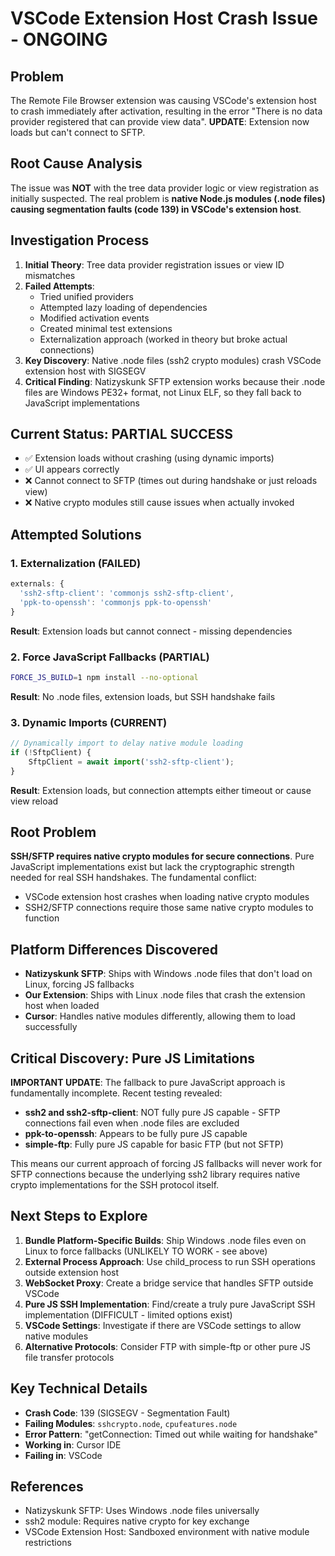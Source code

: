 # VSCode Extension Host Crash Issue - ONGOING

## Problem
The Remote File Browser extension was causing VSCode's extension host to crash immediately after activation, resulting in the error "There is no data provider registered that can provide view data". **UPDATE**: Extension now loads but can't connect to SFTP.

## Root Cause Analysis
The issue was **NOT** with the tree data provider logic or view registration as initially suspected. The real problem is **native Node.js modules (.node files) causing segmentation faults (code 139) in VSCode's extension host**.

## Investigation Process
1. **Initial Theory**: Tree data provider registration issues or view ID mismatches
2. **Failed Attempts**: 
   - Tried unified providers
   - Attempted lazy loading of dependencies
   - Modified activation events
   - Created minimal test extensions
   - Externalization approach (worked in theory but broke actual connections)
3. **Key Discovery**: Native .node files (ssh2 crypto modules) crash VSCode extension host with SIGSEGV
4. **Critical Finding**: Natizyskunk SFTP extension works because their .node files are Windows PE32+ format, not Linux ELF, so they fall back to JavaScript implementations

## Current Status: PARTIAL SUCCESS
- ✅ Extension loads without crashing (using dynamic imports)
- ✅ UI appears correctly
- ❌ Cannot connect to SFTP (times out during handshake or just reloads view)
- ❌ Native crypto modules still cause issues when actually invoked

## Attempted Solutions

### 1. Externalization (FAILED)
```javascript
externals: {
  'ssh2-sftp-client': 'commonjs ssh2-sftp-client',
  'ppk-to-openssh': 'commonjs ppk-to-openssh'
}
```
**Result**: Extension loads but cannot connect - missing dependencies

### 2. Force JavaScript Fallbacks (PARTIAL)
```bash
FORCE_JS_BUILD=1 npm install --no-optional
```
**Result**: No .node files, extension loads, but SSH handshake fails

### 3. Dynamic Imports (CURRENT)
```typescript
// Dynamically import to delay native module loading
if (!SftpClient) {
    SftpClient = await import('ssh2-sftp-client');
}
```
**Result**: Extension loads, but connection attempts either timeout or cause view reload

## Root Problem
**SSH/SFTP requires native crypto modules for secure connections**. Pure JavaScript implementations exist but lack the cryptographic strength needed for real SSH handshakes. The fundamental conflict:
- VSCode extension host crashes when loading native crypto modules
- SSH2/SFTP connections require those same native crypto modules to function

## Platform Differences Discovered
- **Natizyskunk SFTP**: Ships with Windows .node files that don't load on Linux, forcing JS fallbacks
- **Our Extension**: Ships with Linux .node files that crash the extension host when loaded
- **Cursor**: Handles native modules differently, allowing them to load successfully

## Critical Discovery: Pure JS Limitations
**IMPORTANT UPDATE**: The fallback to pure JavaScript approach is fundamentally incomplete. Recent testing revealed:

- **ssh2 and ssh2-sftp-client**: NOT fully pure JS capable - SFTP connections fail even when .node files are excluded
- **ppk-to-openssh**: Appears to be fully pure JS capable
- **simple-ftp**: Fully pure JS capable for basic FTP (but not SFTP)

This means our current approach of forcing JS fallbacks will never work for SFTP connections because the underlying ssh2 library requires native crypto implementations for the SSH protocol itself.

## Next Steps to Explore
1. **Bundle Platform-Specific Builds**: Ship Windows .node files even on Linux to force fallbacks (UNLIKELY TO WORK - see above)
2. **External Process Approach**: Use child_process to run SSH operations outside extension host
3. **WebSocket Proxy**: Create a bridge service that handles SFTP outside VSCode
4. **Pure JS SSH Implementation**: Find/create a truly pure JavaScript SSH implementation (DIFFICULT - limited options exist)
5. **VSCode Settings**: Investigate if there are VSCode settings to allow native modules
6. **Alternative Protocols**: Consider FTP with simple-ftp or other pure JS file transfer protocols

## Key Technical Details
- **Crash Code**: 139 (SIGSEGV - Segmentation Fault)  
- **Failing Modules**: `sshcrypto.node`, `cpufeatures.node`
- **Error Pattern**: "getConnection: Timed out while waiting for handshake"
- **Working in**: Cursor IDE
- **Failing in**: VSCode

## References
- Natizyskunk SFTP: Uses Windows .node files universally
- ssh2 module: Requires native crypto for key exchange
- VSCode Extension Host: Sandboxed environment with native module restrictions